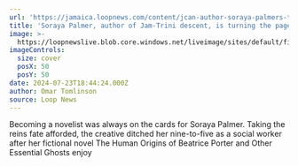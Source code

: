 ```yaml
---
url: 'https://jamaica.loopnews.com/content/jcan-author-soraya-palmers-turning-page'
title: 'Soraya Palmer, author of Jam-Trini descent, is turning the page | Loop Jamaica'
image: >-
  https://loopnewslive.blob.core.windows.net/liveimage/sites/default/files/2024-07/soraya_palmer_book_cover_the_human_origins_of_beatrice_porter_and_other_essential_stories_lifestyle_7_23_2024_2_f3c8fa7fea239b9b3e4d607141e972d6.jpg
imageControls:
  size: cover
  posX: 50
  posY: 50
date: 2024-07-23T18:44:24.000Z
author: Omar Tomlinson
source: Loop News
---
```


Becoming a novelist was always on the cards for Soraya Palmer. Taking the reins fate afforded, the creative ditched her nine-to-five as a social worker after her fictional novel The Human Origins of Beatrice Porter and Other Essential Ghosts enjoy
